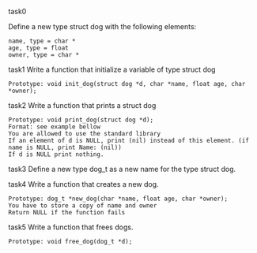 task0

Define a new type struct dog with the following elements:

    name, type = char *
    age, type = float
    owner, type = char *


task1
Write a function that initialize a variable of type struct dog

    Prototype: void init_dog(struct dog *d, char *name, float age, char *owner);


task2
Write a function that prints a struct dog

    Prototype: void print_dog(struct dog *d);
    Format: see example bellow
    You are allowed to use the standard library
    If an element of d is NULL, print (nil) instead of this element. (if name is NULL, print Name: (nil))
    If d is NULL print nothing.


task3
Define a new type dog_t as a new name for the type struct dog.


task4
Write a function that creates a new dog.

    Prototype: dog_t *new_dog(char *name, float age, char *owner);
    You have to store a copy of name and owner
    Return NULL if the function fails


task5
Write a function that frees dogs.

    Prototype: void free_dog(dog_t *d);

